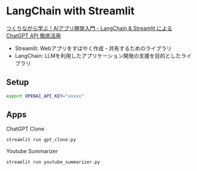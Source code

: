 # LangChain with Streamlit

[つくりながら学ぶ！AIアプリ開発入門 - LangChain & Streamlit による ChatGPT API 徹底活用](https://zenn.dev/ml_bear/books/d1f060a3f166a5)


- Streamlit: Webアプリをすばやく作成・共有するためのライブラリ
- LangChain: LLMを利用したアプリケーション開発の支援を目的としたライブラリ

## Setup

```sh
export OPENAI_API_KEY="xxxxx"
```

## Apps

ChatGPT Clone

```sh
streamlit run gpt_clone.py
```


Youtube Summarizer

```sh
streamlit run youtube_summarizer.py
```
